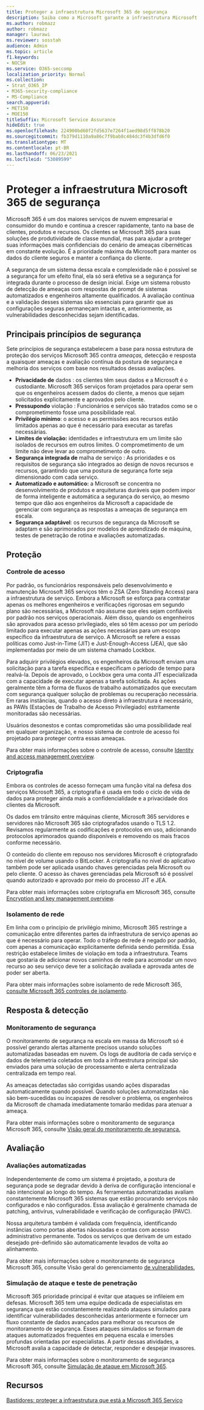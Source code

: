 ```yaml
---
title: Proteger a infraestrutura Microsoft 365 de segurança
description: Saiba como a Microsoft garante a infraestrutura Microsoft 365 de segurança.
ms.author: robmazz
author: robmazz
manager: laurawi
ms.reviewer: sosstah
audience: Admin
ms.topic: article
f1.keywords:
- NOCSH
ms.service: O365-seccomp
localization_priority: Normal
ms.collection:
- Strat_O365_IP
- M365-security-compliance
- MS-Compliance
search.appverid:
- MET150
- MOE150
titleSuffix: Microsoft Service Assurance
hideEdit: true
ms.openlocfilehash: 224900bd60f2fd5637e7264f1aed98d5ff878b20
ms.sourcegitcommit: fb379d1110a9a86c7f9bab8c484dc3f4b3dfd6f0
ms.translationtype: MT
ms.contentlocale: pt-BR
ms.lasthandoff: 06/23/2021
ms.locfileid: "53089599"
---
```

# <a name="securing-the-microsoft-365-infrastructure"></a>Proteger a infraestrutura Microsoft 365 de segurança

Microsoft 365 é um dos maiores serviços de nuvem empresarial e consumidor do mundo e continua a crescer rapidamente, tanto na base de clientes, produtos e recursos. Os clientes se Microsoft 365 para suas soluções de produtividade de classe mundial, mas para ajudar a proteger suas informações mais confidenciais do cenário de ameaças cibernéticas em constante evolução. É a prioridade máxima da Microsoft para manter os dados do cliente seguros e manter a confiança do cliente.

A segurança de um sistema dessa escala e complexidade não é possível se a segurança for um efeito final, ela só será efetiva se a segurança for integrada durante o processo de design inicial. Exige um sistema robusto de detecção de ameaças com respostas de prompt de sistemas automatizados e engenheiros altamente qualificados. A avaliação contínua e a validação desses sistemas são essenciais para garantir que as configurações seguras permaneçam intactas e, anteriormente, as vulnerabilidades desconhecidas sejam identificadas.

## <a name="core-security-principles"></a>Principais princípios de segurança

Sete princípios de segurança estabelecem  a base para nossa estrutura de proteção dos serviços Microsoft 365  contra *ameaças,* detecção e resposta a quaisquer ameaças e avaliação contínua da postura de segurança e melhoria dos serviços com base nos resultados dessas avaliações.

- **Privacidade de** dados : os clientes têm seus dados e a Microsoft é o custodiante. Microsoft 365 serviços foram projetados para operar sem que os engenheiros acessem dados do cliente, a menos que sejam solicitados explicitamente e aprovados pelo cliente.
- **Pressupondo** violação : Funcionários e serviços são tratados como se o comprometimento fosse uma possibilidade real.
- **Privilégio mínimo**: o acesso e as permissões aos recursos estão limitados apenas ao que é necessário para executar as tarefas necessárias.
- **Limites de violação:** identidades e infraestrutura em um limite são isolados de recursos em outros limites. O comprometimento de um limite não deve levar ao comprometimento de outro.
- **Segurança integrada de** malha de serviço : As prioridades e os requisitos de segurança são integrados ao design de novos recursos e recursos, garantindo que uma postura de segurança forte seja dimensionado com cada serviço.
- **Automatizado e automático:** a Microsoft se concentra no desenvolvimento de produtos e arquiteturas duráveis que podem impor de forma inteligente e automática a segurança do serviço, ao mesmo tempo que dão aos engenheiros da Microsoft a capacidade de gerenciar com segurança as respostas a ameaças de segurança em escala.
- **Segurança adaptável**: os recursos de segurança da Microsoft se adaptam e são aprimorados por modelos de aprendizado de máquina, testes de penetração de rotina e avaliações automatizadas.

## <a name="protection"></a>Proteção

### <a name="access-control"></a>Controle de acesso

Por padrão, os funcionários responsáveis pelo desenvolvimento e manutenção Microsoft 365 serviços têm o ZSA (Zero Standing Access) para a infraestrutura de serviço. Embora a Microsoft se esforça para contratar apenas os melhores engenheiros e verificações rigorosas em segundo plano são necessárias, a Microsoft não assume que eles sejam confiáveis por padrão nos serviços operacionais. Além disso, quando os engenheiros são aprovados para acesso privilegiado, eles só têm acesso por um período limitado para executar apenas as ações necessárias para um escopo específico da infraestrutura de serviço. A Microsoft se refere a essas políticas como Just-in-Time (JIT) e Just-Enough-Access (JEA), que são implementadas por meio de um sistema chamado Lockbox.

Para adquirir privilégios elevados, os engenheiros da Microsoft enviam uma solicitação para a tarefa específica e especificam o período de tempo para realvá-la. Depois de aprovado, o Lockbox gera uma conta JIT especializada com a capacidade de executar apenas a tarefa solicitada. As ações geralmente têm a forma de fluxos de trabalho automatizados que executam com segurança qualquer solução de problemas ou recuperação necessária. Em raras instâncias, quando o acesso direto à infraestrutura é necessário, as PAWs (Estações de Trabalho de Acesso Privilegiado) estritamente monitoradas são necessárias.

Usuários desonestos e contas comprometidas são uma possibilidade real em qualquer organização, e nosso sistema de controle de acesso foi projetado para proteger contra essas ameaças.

Para obter mais informações sobre o controle de acesso, consulte [Identity and access management overview](assurance-identity-and-access-management.md).

### <a name="encryption"></a>Criptografia

Embora os controles de acesso forneçam uma função vital na defesa dos serviços Microsoft 365, a criptografia é usada em todo o ciclo de vida de dados para proteger ainda mais a confidencialidade e a privacidade dos clientes da Microsoft.

Os dados em trânsito entre máquinas cliente, Microsoft 365 servidores e servidores não Microsoft 365 são criptografados usando o TLS 1.2. Revisamos regularmente as codificações e protocolos em uso, adicionando protocolos aprimorados quando disponíveis e removendo os mais fracos conforme necessário.

O conteúdo do cliente em repouso nos servidores Microsoft é criptografado no nível de volume usando o BitLocker. A criptografia no nível do aplicativo também pode ser aplicada usando chaves gerenciadas pela Microsoft ou pelo cliente. O acesso às chaves gerenciadas pela Microsoft só é possível quando autorizado e aprovado por meio do processo JIT e JEA.

Para obter mais informações sobre criptografia em Microsoft 365, consulte [Encryption and key management overview](assurance-encryption.md).

### <a name="network-isolation"></a>Isolamento de rede

Em linha com o princípio de privilégio mínimo, Microsoft 365 restringe a comunicação entre diferentes partes da infraestrutura de serviço apenas ao que é necessário para operar. Todo o tráfego de rede é negado por padrão, com apenas a comunicação explicitamente definida sendo permitida. Essa restrição estabelece limites de violação em toda a infraestrutura. Teams que gostaria de adicionar novos caminhos de rede para acomodar um novo recurso ao seu serviço deve ter a solicitação avaliada e aprovada antes de poder ser aberta.

Para obter mais informações sobre isolamento de rede Microsoft 365, [consulte Microsoft 365 controles de isolamento](/microsoft-365/enterprise/microsoft-365-isolation-controls).

## <a name="detection--response"></a>Resposta & detecção

### <a name="security-monitoring"></a>Monitoramento de segurança

O monitoramento de segurança na escala em massa da Microsoft só é possível gerando alertas altamente precisos usando soluções automatizadas baseadas em nuvem. Os logs de auditoria de cada serviço e dados de telemetria coletados em toda a infraestrutura principal são enviados para uma solução de processamento e alerta centralizada centralizada em tempo real.

As ameaças detectadas são corrigidas usando ações disparadas automaticamente quando possível. Quando soluções automatizadas não são bem-sucedidas ou incapazes de resolver o problema, os engenheiros da Microsoft de chamada imediatamente tomarão medidas para atenuar a ameaça.

Para obter mais informações sobre o monitoramento de segurança Microsoft 365, consulte [Visão geral do monitoramento de segurança.](assurance-security-monitoring.md)

## <a name="assessment"></a>Avaliação

### <a name="automated-assessments"></a>Avaliações automatizadas

Independentemente de como um sistema é projetado, a postura de segurança pode se degradar devido à deriva de configuração intencional e não intencional ao longo do tempo. As ferramentas automatizadas avaliam constantemente Microsoft 365 sistemas que estão procurando serviços não configurados e não configurados. Essa avaliação é geralmente chamada de patching, antivírus, vulnerabilidade e verificação de configuração (PAVC).

Nossa arquitetura também é validada com frequência, identificando instâncias como portas abertas nãousadas e contas com acesso administrativo permanente. Todos os serviços que derivam de um estado desejado pré-definido são automaticamente levados de volta ao alinhamento.

Para obter mais informações sobre o monitoramento de segurança Microsoft 365, consulte Visão geral do gerenciamento [de vulnerabilidades.](assurance-vulnerability-management.md)

### <a name="attack-simulation-and-penetration-testing"></a>Simulação de ataque e teste de penetração

Microsoft 365 prioridade principal é evitar que ataques se infileiem em defesas. Microsoft 365 tem uma equipe dedicada de especialistas em segurança que estão constantemente realizando ataques simulados para identificar vulnerabilidades desconhecidas anteriormente e fornecer um fluxo constante de dados avançados para melhorar os recursos de monitoramento de segurança. Esses ataques simulados se formam de ataques automatizados frequentes em pequena escala e imersões profundas orientadas por especialistas. A partir dessas atividades, a Microsoft avalia a capacidade de detectar, responder e despejar invasores.

Para obter mais informações sobre o monitoramento de segurança Microsoft 365, consulte [Simulação de ataque em Microsoft 365](assurance-monitoring-and-testing.md).

## <a name="resources"></a>Recursos

[Bastidores: proteger a infraestrutura que está a Microsoft 365 Serviço](https://download.microsoft.com/download/c/4/5/c45b197e-f0d9-4f40-bd5f-ed8fc7d0cd8c/M365DCSecurityIntro_Whitepaper.pdf)
